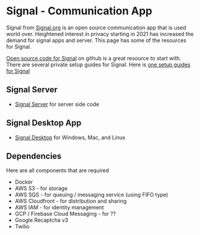 # Signal - Communication App
Signal from [Signal.org](https://signal.org) is an open source communication app
that is used world over. Heightened interest in privacy starting in 2021
has increased the demand for signal apps and server. This page has some of the
resources for Signal.

[Open source code for Signal](https://github.com/signalapp/) on github is
a great resource to start with. There are several private setup guides for Signal.
Here is [one setup guides for Signal](https://github.com/aqnouch/Signal-Setup-Guide/tree/master/signal-server)

## Signal Server
 - [Signal Server](https://github.com/signalapp/Signal-Server) for server side code

## Signal Desktop App
 - [Signal Desktop](https://github.com/signalapp/Signal-Desktop) for Windows, Mac, and Linux

## Dependencies
Here are all components that are required
- Docker
- AWS S3 - for storage
- AWS SQS - for queuing / messaging service (using FIFO type)
- AWS Cloudfront - for distribution and sharing
- AWS IAM - for identity management
- GCP / Firebase Cloud Messaging - for ??
- Google Recaptcha v3
- Twilio
